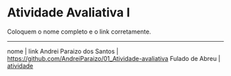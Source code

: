 # Atividade Avaliativa I

Coloquem o nome completo e o link corretamente.

---

nome | link
Andrei Paraizo dos Santos | https://github.com/AndreiParaizo/01_Atividade-avaliativa
Fulado de Abreu | [atividade](url)
